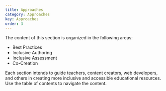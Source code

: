```yaml
---
title: Approaches
category: Approaches
key: Approaches
order: 3
---
```

The content of this section is organized in the following areas:

* Best Practices
* Inclusive Authoring
* Inclusive Assessment
* Co-Creation

Each section intends to guide teachers, content creators, web developers, and others in creating more inclusive and
accessible educational resources. Use the table of contents to navigate the content.
